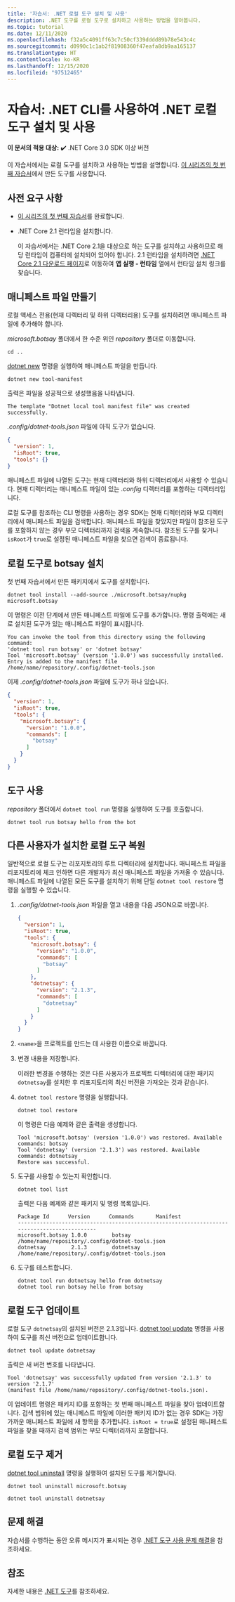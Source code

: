```yaml
---
title: '자습서: .NET 로컬 도구 설치 및 사용'
description: .NET 도구를 로컬 도구로 설치하고 사용하는 방법을 알아봅니다.
ms.topic: tutorial
ms.date: 12/11/2020
ms.openlocfilehash: f32a5c4091ff63c7c50cf339dddd89b78e543c4c
ms.sourcegitcommit: d0990c1c1ab2f81908360f47eafa8db9aa165137
ms.translationtype: HT
ms.contentlocale: ko-KR
ms.lasthandoff: 12/15/2020
ms.locfileid: "97512465"
---
```

# <a name="tutorial-install-and-use-a-net-local-tool-using-the-net-cli"></a>자습서: .NET CLI를 사용하여 .NET 로컬 도구 설치 및 사용

**이 문서의 적용 대상:**  ✔️ .NET Core 3.0 SDK 이상 버전

이 자습서에서는 로컬 도구를 설치하고 사용하는 방법을 설명합니다. [이 시리즈의 첫 번째 자습서](global-tools-how-to-create.md)에서 만든 도구를 사용합니다.

## <a name="prerequisites"></a>사전 요구 사항

* [이 시리즈의 첫 번째 자습서](global-tools-how-to-create.md)를 완료합니다.
* .NET Core 2.1 런타임을 설치합니다.

  이 자습서에서는 .NET Core 2.1을 대상으로 하는 도구를 설치하고 사용하므로 해당 런타임이 컴퓨터에 설치되어 있어야 합니다. 2\.1 런타임을 설치하려면 [.NET Core 2.1 다운로드 페이지](https://dotnet.microsoft.com/download/dotnet-core/2.1)로 이동하여 **앱 실행 - 런타임** 열에서 런타임 설치 링크를 찾습니다.

## <a name="create-a-manifest-file"></a>매니페스트 파일 만들기

로컬 액세스 전용(현재 디렉터리 및 하위 디렉터리용) 도구를 설치하려면 매니페스트 파일에 추가해야 합니다.

*microsoft.botsay* 폴더에서 한 수준 위인 *repository* 폴더로 이동합니다.

```console
cd ..
```

[dotnet new](dotnet-new.md) 명령을 실행하여 매니페스트 파일을 만듭니다.

```dotnetcli
dotnet new tool-manifest
```

출력은 파일을 성공적으로 생성했음을 나타냅니다.

```console
The template "Dotnet local tool manifest file" was created successfully.
```

*.config/dotnet-tools.json* 파일에 아직 도구가 없습니다.

```json
{
  "version": 1,
  "isRoot": true,
  "tools": {}
}
```

매니페스트 파일에 나열된 도구는 현재 디렉터리와 하위 디렉터리에서 사용할 수 있습니다. 현재 디렉터리는 매니페스트 파일이 있는 *.config* 디렉터리를 포함하는 디렉터리입니다.

로컬 도구를 참조하는 CLI 명령을 사용하는 경우 SDK는 현재 디렉터리와 부모 디렉터리에서 매니페스트 파일을 검색합니다. 매니페스트 파일을 찾았지만 파일이 참조된 도구를 포함하지 않는 경우 부모 디렉터리까지 검색을 계속합니다. 참조된 도구를 찾거나 `isRoot`가 `true`로 설정된 매니페스트 파일을 찾으면 검색이 종료됩니다.

## <a name="install-botsay-as-a-local-tool"></a>로컬 도구로 botsay 설치

첫 번째 자습서에서 만든 패키지에서 도구를 설치합니다.

```dotnetcli
dotnet tool install --add-source ./microsoft.botsay/nupkg microsoft.botsay
```

이 명령은 이전 단계에서 만든 매니페스트 파일에 도구를 추가합니다. 명령 출력에는 새로 설치된 도구가 있는 매니페스트 파일이 표시됩니다.

 ```console
 You can invoke the tool from this directory using the following command:
 'dotnet tool run botsay' or 'dotnet botsay'
 Tool 'microsoft.botsay' (version '1.0.0') was successfully installed.
 Entry is added to the manifest file /home/name/repository/.config/dotnet-tools.json
 ```

이제 *.config/dotnet-tools.json* 파일에 도구가 하나 있습니다.

```json
{
  "version": 1,
  "isRoot": true,
  "tools": {
    "microsoft.botsay": {
      "version": "1.0.0",
      "commands": [
        "botsay"
      ]
    }
  }
}
```

## <a name="use-the-tool"></a>도구 사용

*repository* 폴더에서 `dotnet tool run` 명령을 실행하여 도구를 호출합니다.

```dotnetcli
dotnet tool run botsay hello from the bot
```

## <a name="restore-a-local-tool-installed-by-others"></a>다른 사용자가 설치한 로컬 도구 복원

일반적으로 로컬 도구는 리포지토리의 루트 디렉터리에 설치합니다. 매니페스트 파일을 리포지토리에 체크 인하면 다른 개발자가 최신 매니페스트 파일을 가져올 수 있습니다. 매니페스트 파일에 나열된 모든 도구를 설치하기 위해 단일 `dotnet tool restore` 명령을 실행할 수 있습니다.

1. *.config/dotnet-tools.json* 파일을 열고 내용을 다음 JSON으로 바꿉니다.

   ```json
   {
     "version": 1,
     "isRoot": true,
     "tools": {
       "microsoft.botsay": {
         "version": "1.0.0",
         "commands": [
           "botsay"
         ]
       },
       "dotnetsay": {
         "version": "2.1.3",
         "commands": [
           "dotnetsay"
         ]
       }
     }
   }
   ```

1. `<name>`을 프로젝트를 만드는 데 사용한 이름으로 바꿉니다.

1. 변경 내용을 저장합니다.

   이러한 변경을 수행하는 것은 다른 사용자가 프로젝트 디렉터리에 대한 패키지 `dotnetsay`를 설치한 후 리포지토리의 최신 버전을 가져오는 것과 같습니다.

1. `dotnet tool restore` 명령을 실행합니다.

   ```dotnetcli
   dotnet tool restore
   ```

   이 명령은 다음 예제와 같은 출력을 생성합니다.

   ```console
   Tool 'microsoft.botsay' (version '1.0.0') was restored. Available commands: botsay
   Tool 'dotnetsay' (version '2.1.3') was restored. Available commands: dotnetsay
   Restore was successful.
   ```

1. 도구를 사용할 수 있는지 확인합니다.

   ```dotnetcli
   dotnet tool list
   ```

   출력은 다음 예제와 같은 패키지 및 명령 목록입니다.

   ```console
   Package Id      Version      Commands       Manifest
   --------------------------------------------------------------------------------------------
   microsoft.botsay 1.0.0        botsay         /home/name/repository/.config/dotnet-tools.json
   dotnetsay        2.1.3        dotnetsay      /home/name/repository/.config/dotnet-tools.json
   ```

1. 도구를 테스트합니다.

   ```dotnetcli
   dotnet tool run dotnetsay hello from dotnetsay
   dotnet tool run botsay hello from botsay
   ```

## <a name="update-a-local-tool"></a>로컬 도구 업데이트

로컬 도구 `dotnetsay`의 설치된 버전은 2.1.3입니다.  [dotnet tool update](dotnet-tool-update.md) 명령을 사용하여 도구를 최신 버전으로 업데이트합니다.

```dotnetcli
dotnet tool update dotnetsay
```

출력은 새 버전 번호를 나타냅니다.

```console
Tool 'dotnetsay' was successfully updated from version '2.1.3' to version '2.1.7'
(manifest file /home/name/repository/.config/dotnet-tools.json).
```

이 업데이트 명령은 패키지 ID를 포함하는 첫 번째 매니페스트 파일을 찾아 업데이트합니다. 검색 범위에 있는 매니페스트 파일에 이러한 패키지 ID가 없는 경우 SDK는 가장 가까운 매니페스트 파일에 새 항목을 추가합니다. `isRoot = true`로 설정된 매니페스트 파일을 찾을 때까지 검색 범위는 부모 디렉터리까지 포함합니다.

## <a name="remove-local-tools"></a>로컬 도구 제거

[dotnet tool uninstall](dotnet-tool-uninstall.md) 명령을 실행하여 설치된 도구를 제거합니다.

```dotnetcli
dotnet tool uninstall microsoft.botsay
```

```dotnetcli
dotnet tool uninstall dotnetsay
```

## <a name="troubleshoot"></a>문제 해결

자습서를 수행하는 동안 오류 메시지가 표시되는 경우 [.NET 도구 사용 문제 해결](troubleshoot-usage-issues.md)을 참조하세요.

## <a name="see-also"></a>참조

자세한 내용은 [.NET 도구](global-tools.md)를 참조하세요.
